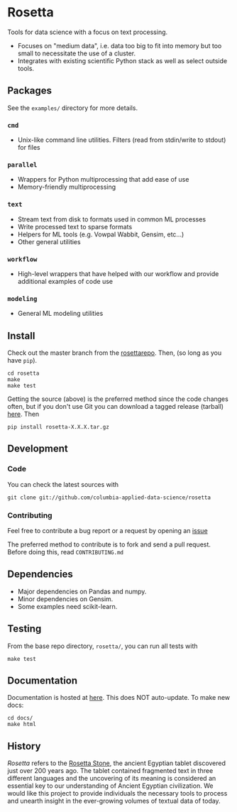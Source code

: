 Rosetta
====

Tools for data science with a focus on text processing.

* Focuses on "medium data", i.e. data too big to fit into memory but too small to necessitate the use of a cluster.
* Integrates with existing scientific Python stack as well as select outside tools.

Packages
--------

See the `examples/` directory for more details.

### `cmd` 
* Unix-like command line utilities.  Filters (read from stdin/write to stdout) for files

### `parallel` 
* Wrappers for Python multiprocessing that add ease of use
* Memory-friendly multiprocessing

### `text`
* Stream text from disk to formats used in common ML processes
* Write processed text to sparse formats
* Helpers for ML tools (e.g. Vowpal Wabbit, Gensim, etc...)
* Other general utilities

### `workflow`
* High-level wrappers that have helped with our workflow and provide additional examples of code use

### `modeling`
* General ML modeling utilities

Install
-------
Check out the master branch from the [rosettarepo][rosettarepo].  Then, (so long as you have `pip`).
    
    cd rosetta
    make
    make test

Getting the source (above) is the preferred method since the code changes often, but if you don't use Git you can download a tagged release (tarball) [here](https://github.com/columbia-applied-data-science/rosetta/releases).  Then

    pip install rosetta-X.X.X.tar.gz

Development
-----------

### Code

You can check the latest sources with

    git clone git://github.com/columbia-applied-data-science/rosetta

### Contributing

Feel free to contribute a bug report or a request by opening an [issue](https://github.com/columbia-applied-data-science/rosetta/issues)

The preferred method to contribute is to fork and send a pull request.  Before doing this, read `CONTRIBUTING.md`

Dependencies
------------

* Major dependencies on Pandas and numpy.
* Minor dependencies on Gensim.
* Some examples need scikit-learn.

Testing
-------
From the base repo directory, `rosetta/`, you can run all tests with

    make test

Documentation
-------------

Documentation is hosted at [here](http://pythonhosted.org/rosetta).  This does NOT auto-update.  To make new docs:

    cd docs/
    make html

History
-------
*Rosetta* refers to the [Rosetta Stone](http://en.wikipedia.org/wiki/Rosetta_Stone), the ancient Egyptian tablet discovered just over 200 years ago. The tablet contained fragmented text in three different languages and the uncovering of its meaning is considered an essential key to our understanding of Ancient Egyptian civilization. We would like this project to provide individuals the necessary tools to process and unearth insight in the ever-growing volumes of textual data of today.

[rosettarepo]: https://github.com/columbia-applied-data-science/rosetta
